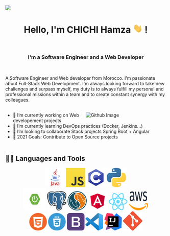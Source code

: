 ![](https://raw.githubusercontent.com/halfrost/halfrost/master/icons/header_.png)

<h1 align="center"> Hello, I'm CHICHI Hamza <img src="https://raw.githubusercontent.com/ABSphreak/ABSphreak/master/gifs/Hi.gif" width="30px"> ! </h1>
<br/>
<h3 align="center">I'm a Software Engineer and a Web Developer</h3>
<br/>

A Software Engineer and Web developer from Morocco. I'm passionate about Full-Stack Web Development. I'm always looking forward to take new challenges and surpass myself,
my duty is to always fulfill my personal and professional missions
within a team and to create constant synergy with my colleagues.
<br />
<br />

<img width="50%" align="right" alt="Github Image" src="https://raw.githubusercontent.com/onimur/.github/master/.resources/git-header.svg" />

- 🔭 I’m currently working on Web developement projects
- 🌱 I’m currently learning DevOps practices (Docker, Jenkins...)
- 👯 I’m looking to collaborate Stack projects Spring Boot + Angular
- 🥅 2021 Goals: Contribute to Open Source projects
  <br />
  <br />

## 👨‍💻 Languages and Tools

  <div align="center">
  <img src="https://github.com/Hamza-CHICHI/Hamza-CHICHI/blob/master/logos/java.png?raw=true" height="60" width="60">
  <img src="https://github.com/Hamza-CHICHI/Hamza-CHICHI/blob/master/logos/js.png?raw=true" height="60" width="60">
  <img src="https://github.com/Hamza-CHICHI/Hamza-CHICHI/blob/master/logos/c.png?raw=true" height="60" width="60">
  <img src="https://github.com/Hamza-CHICHI/Hamza-CHICHI/blob/master/logos/python.png?raw=true" height="60" width="60">
  <br>
  <img src="https://github.com/Hamza-CHICHI/Hamza-CHICHI/blob/master/logos/spring_boot.png?raw=true" height="70" width="70">
  <img src="https://github.com/Hamza-CHICHI/Hamza-CHICHI/blob/master/logos/postgres.png?raw=true" height="60" width="60">
  <img src="https://github.com/Hamza-CHICHI/Hamza-CHICHI/blob/master/logos/sql.png?raw=true" height="60" width="60">
  <img src="https://github.com/Hamza-CHICHI/Hamza-CHICHI/blob/master/logos/angular.png?raw=true" height="60" width="60">
  <img src="https://github.com/Hamza-CHICHI/Hamza-CHICHI/blob/master/logos/react.png?raw=true" height="55" width="60">
  <img src="https://github.com/Hamza-CHICHI/Hamza-CHICHI/blob/master/logos/aws.png?raw=true" height="60" width="60">
  
  <br>

  <img src="https://github.com/Hamza-CHICHI/Hamza-CHICHI/blob/master/logos/html.png?raw=true" height="55" width="55">

  <img src="https://github.com/Hamza-CHICHI/Hamza-CHICHI/blob/master/logos/css.png?raw=true" height="55" width="55">

  <img src="https://github.com/Hamza-CHICHI/Hamza-CHICHI/blob/master/logos/bootstrap.png?raw=true" height="55" width="55">

  <img src="https://github.com/Hamza-CHICHI/Hamza-CHICHI/blob/master/logos/vs.png?raw=true" height="55" width="55">

  <img src="https://github.com/Hamza-CHICHI/Hamza-CHICHI/blob/master/logos/intelij.png?raw=true" height="55" width="55">

   <img src="https://github.com/Hamza-CHICHI/Hamza-CHICHI/blob/master/logos/git.png?raw=true" height="60" width="60">
    
  </div>
